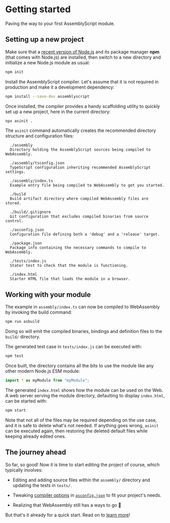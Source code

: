 
# Getting started

Paving the way to your first AssemblyScript module.

## Setting up a new project

Make sure that a [recent version of Node.js](https://nodejs.org) and its package manager **npm** \(that comes with Node.js\) are installed, then switch to a new directory and initialize a new Node.js module as usual:

```sh
npm init
```

Install the AssemblyScript compiler. Let's assume that it is not required in production and make it a development dependency:

```sh
npm install --save-dev assemblyscript
```

Once installed, the compiler provides a handy scaffolding utility to quickly set up a new project, here in the current directory:

```sh
npx asinit .
```

The `asinit` command automatically creates the recommended directory structure and configuration files:

```
  ./assembly
  Directory holding the AssemblyScript sources being compiled to WebAssembly.

  ./assembly/tsconfig.json
  TypeScript configuration inheriting recommended AssemblyScript settings.

  ./assembly/index.ts
  Example entry file being compiled to WebAssembly to get you started.

  ./build
  Build artifact directory where compiled WebAssembly files are stored.

  ./build/.gitignore
  Git configuration that excludes compiled binaries from source control.

  ./asconfig.json
  Configuration file defining both a 'debug' and a 'release' target.

  ./package.json
  Package info containing the necessary commands to compile to WebAssembly.

  ./tests/index.js
  Stater test to check that the module is functioning.

  ./index.html
  Starter HTML file that loads the module in a browser.
```

## Working with your module

The example in `assembly/index.ts` can now be compiled to WebAssembly by invoking the build command:

```sh
npm run asbuild
```

Doing so will emit the compiled binaries, bindings and definition files to the `build/` directory.

The generated test case in `tests/index.js` can be executed with:

```sh
npm test
```

Once built, the directory contains all the bits to use the module like any other modern Node.js
ESM module:

```js
import * as myModule from "myModule";
```

The generated `index.html` shows how the module can be used on the Web. A web server serving
the module directory, defaulting to display `index.html`, can be started with:

```sh
npm start
```

Note that not all of the files may be required depending on the use case, and it is safe
to delete what's not needed. If anything goes wrong, `asinit` can be executed again, then
restoring the deleted default files while keeping already edited ones.

## The journey ahead

So far, so good! Now it is time to start editing the project of course, which typically involves:

* Editing and adding source files within the `assembly/` directory and updating the tests in `tests/`.

* Tweaking [compiler options](./compiler.md#compiler-options) in [`asconfig.json`](./compiler.md#configuration-file) to fit your project's needs.

* Realizing that WebAssembly still has a ways to go 🙂

But that's it already for a quick start. Read on to [learn more](/compiler.md)!
